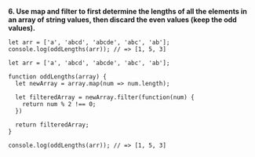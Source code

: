 **6. Use map and filter to first determine the lengths of all the elements in an array of string values, then discard the even values (keep the odd values).**

```
let arr = ['a', 'abcd', 'abcde', 'abc', 'ab'];
console.log(oddLengths(arr)); // => [1, 5, 3]
```

```
let arr = ['a', 'abcd', 'abcde', 'abc', 'ab'];

function oddLengths(array) {
  let newArray = array.map(num => num.length);

  let filteredArray = newArray.filter(function(num) {
    return num % 2 !== 0;
  })

  return filteredArray;
}

console.log(oddLengths(arr)); // => [1, 5, 3]
```
